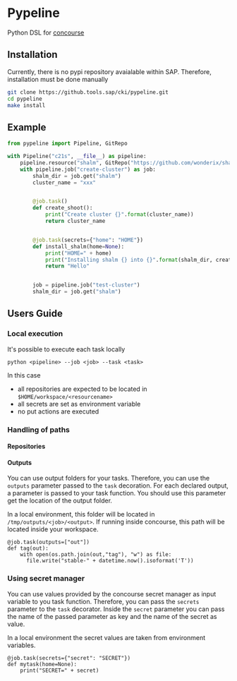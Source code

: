 # Pypeline

Python DSL for [concourse](https://concourse-ci.org/)


## Installation

Currently, there is no pypi repository avaialable within SAP. Therefore, installation must be done manually

```bash
git clone https://github.tools.sap/cki/pypeline.git
cd pypeline
make install
```

## Example

```python
from pypeline import Pipeline, GitRepo

with Pipeline("c21s", __file__) as pipeline:
    pipeline.resource("shalm", GitRepo("https://github.com/wonderix/shalm"))
    with pipeline.job("create-cluster") as job:
        shalm_dir = job.get("shalm")
        cluster_name = "xxx"


        @job.task()
        def create_shoot():
            print("Create cluster {}".format(cluster_name))
            return cluster_name


        @job.task(secrets={"home": "HOME"})
        def install_shalm(home=None):
            print("HOME=" + home)
            print("Installing shalm {} into {}".format(shalm_dir, create_shoot()))
            return "Hello"


        job = pipeline.job("test-cluster")
        shalm_dir = job.get("shalm")
```


## Users Guide

### Local execution

It's possible to execute each task locally

```
python <pipeline> --job <job> --task <task>
```

In this case 
* all repositories are expected to be located in `$HOME/workspace/<resourcename>`
* all secrets are set as environment variable
* no put actions are executed

### Handling of paths

#### Repositories

#### Outputs

You can use output folders for your tasks. Therefore, you can use the `outputs` parameter passed to the `task` decoration. For each declared output, a parameter is passed to your task function. You should use this parameter get the location of the output folder.

In a local environment, this folder will be located in `/tmp/outputs/<job>/<output>`. If running inside concourse, this path will be located inside your workspace.

```
@job.task(outputs=["out"])
def tag(out):
    with open(os.path.join(out,"tag"), "w") as file:
      file.write("stable-" + datetime.now().isoformat('T'))
```

### Using secret manager

You can use values provided by the concourse secret manager as input variable to you task function. Therefore, you can pass the `secrets` parameter to the `task` decorator. Inside the `secret` parameter you can pass the name of the passed parameter as key and the name of the secret as value.

In a local environment the secret values are taken from environment variables.

```
@job.task(secrets={"secret": "SECRET"})
def mytask(home=None):
    print("SECRET=" + secret)
```